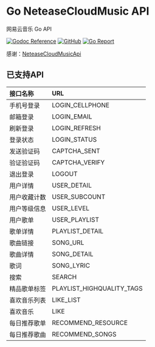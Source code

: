 # Go NeteaseCloudMusic API
网易云音乐 Go API

[![Godoc Reference](https://img.shields.io/badge/godoc-reference-blue.svg)](https://pkg.go.dev/github.com/jackdon/cloudmusic)
[![GitHub](https://img.shields.io/github/license/jackdon/cloudmusic)](https://github.com/jackdon/cloudmusic/LICENSE)
[![Go Report](https://goreportcard.com/badge/github.com/jackdon/cloudmusic)](https://goreportcard.com/report/github.com/jackdon/cloudmusic)

感谢：[NeteaseCloudMusicApi](https://github.com/Binaryify/NeteaseCloudMusicApi)

## 已支持API
 
|接口名称|URL |
| :--- | :--- |
|手机号登录|LOGIN_CELLPHONE|
|邮箱登录|LOGIN_EMAIL|
|刷新登录|LOGIN_REFRESH|
|登录状态|LOGIN_STATUS|
|发送验证码|CAPTCHA_SENT|
|验证验证码|CAPTCHA_VERIFY|
|退出登录|LOGOUT|
|用户详情|USER_DETAIL|
|用户收藏计数|USER_SUBCOUNT|
|用户等级信息|USER_LEVEL|
|用户歌单|USER_PLAYLIST|
|歌单详情|PLAYLIST_DETAIL|
|歌曲链接|SONG_URL|
|歌曲详情|SONG_DETAIL|
|歌词|SONG_LYRIC|
|搜索|SEARCH|
|精品歌单标签|PLAYLIST_HIGHQUALITY_TAGS|
|喜欢音乐列表|LIKE_LIST|
|喜欢音乐|LIKE|
|每日推荐歌单|RECOMMEND_RESOURCE|
|每日推荐歌曲|RECOMMEND_SONGS|

